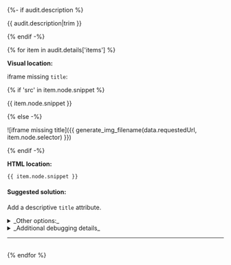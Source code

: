 {%- if audit.description %}

{{ audit.description|trim }}

{% endif -%}

{% for item in audit.details['items'] %}

__Visual location:__

iframe missing `title`:

{% if 'src' in item.node.snippet  %}

{{ item.node.snippet }}

{% else -%}

![iframe missing title]({{ generate_img_filename(data.requestedUrl, item.node.selector) }})

{% endif -%}

__HTML location:__

```html
{{ item.node.snippet }}
```

#### Suggested solution:

Add a descriptive `title` attribute.

<details>
<summary>_Other options:_</summary>
{{ item.node.explanation|escape|replace('  ', '<br>') }}
</details>

<details>
<summary>_Additional debugging details_</summary>
Path:<br>
<code>{{ item.node.path }}</code><br>
Selector:<br>
<code>{{ item.node.selector }}</code>
</details>

<hr>

<br>
{% endfor %}